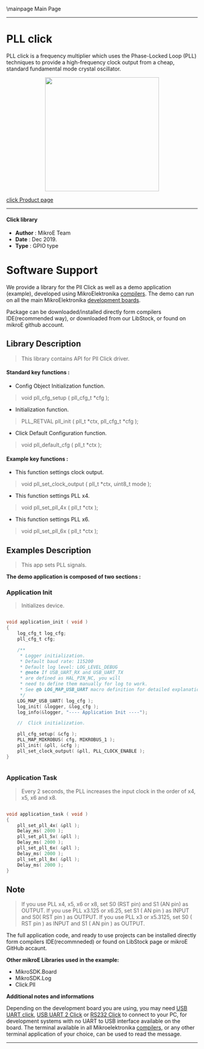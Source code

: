 \mainpage Main Page
 
 

---
# PLL click

PLL click is a frequency multiplier which uses the Phase-Locked Loop (PLL) techniques to provide a high-frequency clock output from a cheap, standard fundamental mode crystal oscillator. 

<p align="center">
  <img src="https://download.mikroe.com/images/click_for_ide/pll_click.png" height=300px>
</p>

[click Product page](https://www.mikroe.com/pll-click)

---


#### Click library 

- **Author**        : MikroE Team
- **Date**          : Dec 2019.
- **Type**          : GPIO type


# Software Support

We provide a library for the Pll Click 
as well as a demo application (example), developed using MikroElektronika 
[compilers](https://shop.mikroe.com/compilers). 
The demo can run on all the main MikroElektronika [development boards](https://shop.mikroe.com/development-boards).

Package can be downloaded/installed directly form compilers IDE(recommended way), or downloaded from our LibStock, or found on mikroE github account. 

## Library Description

> This library contains API for Pll Click driver.

#### Standard key functions :

- Config Object Initialization function.
> void pll_cfg_setup ( pll_cfg_t *cfg ); 
 
- Initialization function.
> PLL_RETVAL pll_init ( pll_t *ctx, pll_cfg_t *cfg );

- Click Default Configuration function.
> void pll_default_cfg ( pll_t *ctx );


#### Example key functions :

- This function settings clock output.
> void pll_set_clock_output ( pll_t *ctx, uint8_t mode );
 
- This function settings PLL x4.
> void pll_set_pll_4x ( pll_t *ctx );

- This function settings PLL x6.
> void pll_set_pll_6x ( pll_t *ctx );

## Examples Description

> This app sets PLL signals.

**The demo application is composed of two sections :**

### Application Init 

> Initializes device.

```c

void application_init ( void )
{
    log_cfg_t log_cfg;
    pll_cfg_t cfg;

    /** 
     * Logger initialization.
     * Default baud rate: 115200
     * Default log level: LOG_LEVEL_DEBUG
     * @note If USB_UART_RX and USB_UART_TX 
     * are defined as HAL_PIN_NC, you will 
     * need to define them manually for log to work. 
     * See @b LOG_MAP_USB_UART macro definition for detailed explanation.
     */
    LOG_MAP_USB_UART( log_cfg );
    log_init( &logger, &log_cfg );
    log_info(&logger, "---- Application Init ----");

    //  Click initialization.

    pll_cfg_setup( &cfg );
    PLL_MAP_MIKROBUS( cfg, MIKROBUS_1 );
    pll_init( &pll, &cfg );
    pll_set_clock_output( &pll, PLL_CLOCK_ENABLE );
}
  
```

### Application Task

> Every 2 seconds, the PLL increases the input clock in the order of x4, x5, x6 and x8.

```c

void application_task ( void )
{
    pll_set_pll_4x( &pll );
    Delay_ms( 2000 );
    pll_set_pll_5x( &pll );
    Delay_ms( 2000 );
    pll_set_pll_6x( &pll );
    Delay_ms( 2000 );
    pll_set_pll_8x( &pll );
    Delay_ms( 2000 );
} 

```

## Note

> If you use PLL x4, x5, x6 or x8, set S0 (RST pin) and S1 (AN pin) as OUTPUT.
> If you use PLL x3.125 or x6.25, set S1 ( AN pin ) as INPUT and S0( RST pin ) as OUTPUT.
> If you use PLL x3 or x5.3125, set S0 ( RST pin ) as INPUT and S1 ( AN pin ) as OUTPUT.

The full application code, and ready to use projects can be  installed directly form compilers IDE(recommneded) or found on LibStock page or mikroE GitHub accaunt.

**Other mikroE Libraries used in the example:** 

- MikroSDK.Board
- MikroSDK.Log
- Click.Pll

**Additional notes and informations**

Depending on the development board you are using, you may need 
[USB UART click](https://shop.mikroe.com/usb-uart-click), 
[USB UART 2 Click](https://shop.mikroe.com/usb-uart-2-click) or 
[RS232 Click](https://shop.mikroe.com/rs232-click) to connect to your PC, for 
development systems with no UART to USB interface available on the board. The 
terminal available in all Mikroelektronika 
[compilers](https://shop.mikroe.com/compilers), or any other terminal application 
of your choice, can be used to read the message.



---
